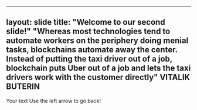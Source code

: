 
---
layout: slide
title: "Welcome to our second slide!"
__"Whereas most technologies tend to automate workers on the periphery doing menial tasks, blockchains automate away the center. Instead of putting the taxi driver out of a job, blockchain puts Uber out of a job and lets the taxi drivers work with the customer directly"__ **VITALIK BUTERIN**
---
Your text
Use the left arrow to go back!
